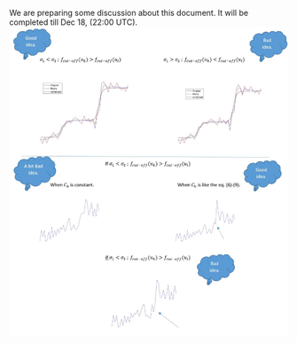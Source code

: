 We are preparing some discussion about this document. It will be completed till Dec 18, (22:00 UTC).
![1](https://github.com/onionhub/TIP/blob/Drafts/Drafts/Gradient%20Reversal.JPG)

